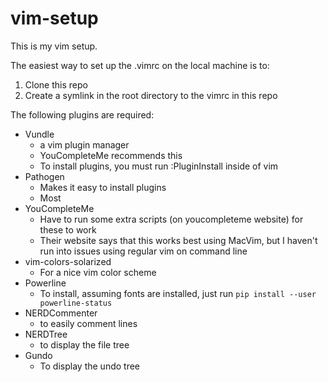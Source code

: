 # vim-setup

This is my vim setup.

The easiest way to set up the .vimrc on the local machine is to:

1. Clone this repo
2. Create a symlink in the root directory to the vimrc in this repo

The following plugins are required:

- Vundle
  - a vim plugin manager
  - YouCompleteMe recommends this
  - To install plugins, you must run :PluginInstall inside of vim
- Pathogen
  - Makes it easy to install plugins
  - Most 
- YouCompleteMe
  - Have to run some extra scripts (on youcompleteme website) for these to work
  - Their website says that this works best using MacVim, but I haven't run into issues using regular vim on command line
- vim-colors-solarized
  - For a nice vim color scheme
- Powerline
  - To install, assuming fonts are installed, just run ``pip install --user powerline-status``
- NERDCommenter
  - to easily comment lines
- NERDTree
  - to display the file tree
- Gundo
  - To display the undo tree
